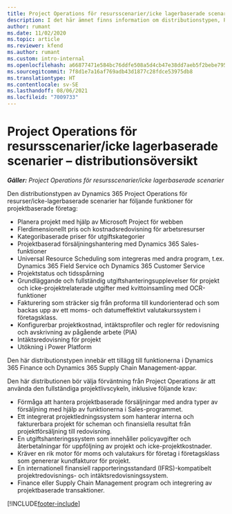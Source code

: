 ```yaml
---
title: Project Operations för resursscenarier/icke lagerbaserade scenarier – distributionsöversikt
description: I det här ämnet finns information om distributionstypen, Project Operations för resurser/icke-lagerbaserade scenarier.
author: rumant
ms.date: 11/02/2020
ms.topic: article
ms.reviewer: kfend
ms.author: rumant
ms.custom: intro-internal
ms.openlocfilehash: a66877471e584bc76ddfe508a5d4cb47e38dd7aeb5f2bebe795b41a1de462ef9
ms.sourcegitcommit: 7f8d1e7a16af769adb43d1877c28fdce53975db8
ms.translationtype: HT
ms.contentlocale: sv-SE
ms.lasthandoff: 08/06/2021
ms.locfileid: "7009733"
---
```

# <a name="project-operations-for-resourcenon-stocked-based-scenarios-deployment-overview"></a>Project Operations för resursscenarier/icke lagerbaserade scenarier – distributionsöversikt

_**Gäller:** Project Operations för resursscenarier/icke lagerbaserade scenarier_

Den distributionstypen av Dynamics 365 Project Operations för resurser/icke-lagerbaserade scenarier har följande funktioner för projektbaserade företag:

- Planera projekt med hjälp av Microsoft Project för webben
- Flerdimensionellt pris och kostnadsredovisning för arbetsresurser
- Kategoribaserade priser för utgiftskategorier
- Projektbaserad försäljningshantering med Dynamics 365 Sales-funktioner
- Universal Resource Scheduling som integreras med andra program, t.ex. Dynamics 365 Field Service och Dynamics 365 Customer Service
- Projektstatus och tidsspårning
- Grundläggande och fullständig utgiftshanteringsupplevelser för projekt och icke-projektrelaterade utgifter med kvittoinsamling med OCR-funktioner
- Fakturering som sträcker sig från proforma till kundorienterad och som backas upp av ett moms- och datumeffektivt valutakurssystem i företagsklass.
- Konfigurerbar projektkostnad, intäktsprofiler och regler för redovisning och avskrivning av pågående arbete (PIA)
- Intäktsredovisning för projekt
- Utökning i Power Platform

Den här distributionstypen innebär ett tillägg till funktionerna i Dynamics 365 Finance och Dynamics 365 Supply Chain Management-appar.

Den här distributionen bör välja förväntning från Project Operations är att använda den fullständiga projektlivscykeln, inklusive följande krav:

- Förmåga att hantera projektbaserade försäljningar med andra typer av försäljning med hjälp av funktionerna i Sales-programmet.
- Ett integrerat projektledningssystem som hanterar interna och fakturerbara projekt för scheman och finansiella resultat från projektförsäljning till redovisning.
- En utgiftshanteringssystem som innehåller policyavgifter och återbetalningar för uppföljning av projekt och icke-projektkostnader.
- Kräver en rik motor för moms och valutakurs för företag i företagsklass som genererar kundfakturor för projekt.
- En internationell finansiell rapporteringsstandard (IFRS)-kompatibelt projektredovisnings- och intäktsredovisningssystem.
- Finance eller Supply Chain Management program och integrering av projektbaserade transaktioner.


[!INCLUDE[footer-include](../includes/footer-banner.md)]